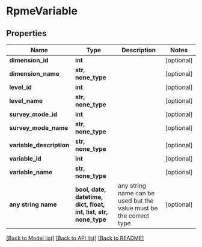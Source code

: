 # RpmeVariable


## Properties
Name | Type | Description | Notes
------------ | ------------- | ------------- | -------------
**dimension_id** | **int** |  | [optional] 
**dimension_name** | **str, none_type** |  | [optional] 
**level_id** | **int** |  | [optional] 
**level_name** | **str, none_type** |  | [optional] 
**survey_mode_id** | **int** |  | [optional] 
**survey_mode_name** | **str, none_type** |  | [optional] 
**variable_description** | **str, none_type** |  | [optional] 
**variable_id** | **int** |  | [optional] 
**variable_name** | **str, none_type** |  | [optional] 
**any string name** | **bool, date, datetime, dict, float, int, list, str, none_type** | any string name can be used but the value must be the correct type | [optional]

[[Back to Model list]](../README.md#documentation-for-models) [[Back to API list]](../README.md#documentation-for-api-endpoints) [[Back to README]](../README.md)


